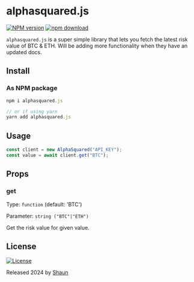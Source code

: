 # alphasquared.js

[![NPM version][npm-image]][npm-url] [![npm download][download-image]][npm-url]

[npm-image]: http://img.shields.io/npm/v/alphasquared.js.svg?style=flat-square
[npm-url]: http://npmjs.org/package/alphasquared.js
[download-image]: https://img.shields.io/npm/dt/alphasquared.js.svg?style=flat-square

`alphasquared.js` is a super simple library that lets you fetch the latest risk value of BTC & ETH. Will be adding more functionality when they have an updated docs.

## Install

### As NPM package

```js
npm i alphasquared.js

// or if using yarn
yarn add alphasquared.js
```

## Usage

```ts
const client = new AlphaSquared("API_KEY");
const value = await client.get("BTC");
```

## Props

### get

Type: `function` (default: 'BTC')

Parameter: `string ("BTC"|"ETH")`

Get the risk value for given value.

## License

[![License](https://img.shields.io/badge/license-MIT-blue.svg)](/LICENSE)

Released 2024 by [Shaun](https://github.com/ShaunLWM)

